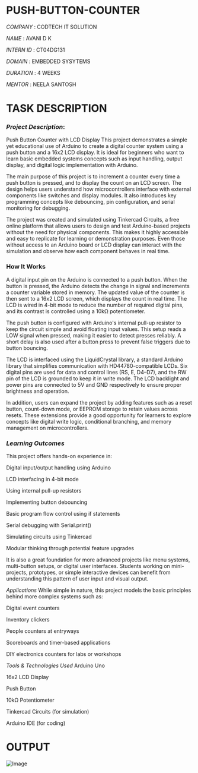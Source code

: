 # PUSH-BUTTON-COUNTER

*COMPANY* : CODTECH IT SOLUTION

*NAME* : AVANI D K

*INTERN ID* : CT04DG131

*DOMAIN* : EMBEDDED SYSYTEMS

*DURATION* : 4 WEEKS

*MENTOR* : NEELA SANTOSH

# TASK DESCRIPTION

### ***Project Description***:
Push Button Counter with LCD Display
This project demonstrates a simple yet educational use of Arduino to create a digital counter system using a push button and a 16x2 LCD display. It is ideal for beginners who want to learn basic embedded systems concepts such as input handling, output display, and digital logic implementation with Arduino.

The main purpose of this project is to increment a counter every time a push button is pressed, and to display the count on an LCD screen. The design helps users understand how microcontrollers interface with external components like switches and display modules. It also introduces key programming concepts like debouncing, pin configuration, and serial monitoring for debugging.

The project was created and simulated using Tinkercad Circuits, a free online platform that allows users to design and test Arduino-based projects without the need for physical components. This makes it highly accessible and easy to replicate for learning or demonstration purposes. Even those without access to an Arduino board or LCD display can interact with the simulation and observe how each component behaves in real time.

 ### How It Works
A digital input pin on the Arduino is connected to a push button. When the button is pressed, the Arduino detects the change in signal and increments a counter variable stored in memory. The updated value of the counter is then sent to a 16x2 LCD screen, which displays the count in real time. The LCD is wired in 4-bit mode to reduce the number of required digital pins, and its contrast is controlled using a 10kΩ potentiometer.

The push button is configured with Arduino's internal pull-up resistor to keep the circuit simple and avoid floating input values. This setup reads a LOW signal when pressed, making it easier to detect presses reliably. A short delay is also used after a button press to prevent false triggers due to button bouncing.

The LCD is interfaced using the LiquidCrystal library, a standard Arduino library that simplifies communication with HD44780-compatible LCDs. Six digital pins are used for data and control lines (RS, E, D4–D7), and the RW pin of the LCD is grounded to keep it in write mode. The LCD backlight and power pins are connected to 5V and GND respectively to ensure proper brightness and operation.

In addition, users can expand the project by adding features such as a reset button, count-down mode, or EEPROM storage to retain values across resets. These extensions provide a good opportunity for learners to explore concepts like digital write logic, conditional branching, and memory management on microcontrollers.

### *Learning Outcomes*
This project offers hands-on experience in:

Digital input/output handling using Arduino

LCD interfacing in 4-bit mode

Using internal pull-up resistors

Implementing button debouncing

Basic program flow control using if statements

Serial debugging with Serial.print()

Simulating circuits using Tinkercad

Modular thinking through potential feature upgrades

It is also a great foundation for more advanced projects like menu systems, multi-button setups, or digital user interfaces. Students working on mini-projects, prototypes, or simple interactive devices can benefit from understanding this pattern of user input and visual output.

 *Applications*
While simple in nature, this project models the basic principles behind more complex systems such as:

Digital event counters

Inventory clickers

People counters at entryways

Scoreboards and timer-based applications

DIY electronics counters for labs or workshops

 *Tools & Technologies Used*
Arduino Uno

16x2 LCD Display

Push Button

10kΩ Potentiometer

Tinkercad Circuits (for simulation)

Arduino IDE (for coding)

# OUTPUT

![Image](https://github.com/user-attachments/assets/c6663821-ef5c-4e29-889b-a31908be7f19)
